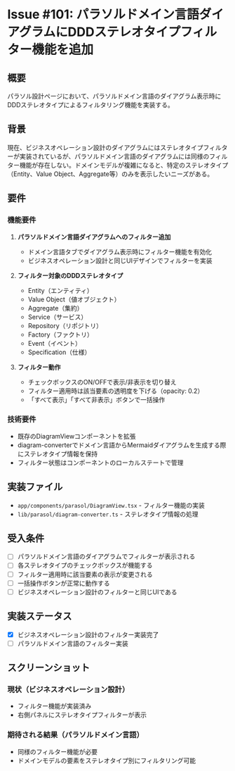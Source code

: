 # Issue #101: パラソルドメイン言語ダイアグラムにDDDステレオタイプフィルター機能を追加

## 概要
パラソル設計ページにおいて、パラソルドメイン言語のダイアグラム表示時にDDDステレオタイプによるフィルタリング機能を実装する。

## 背景
現在、ビジネスオペレーション設計のダイアグラムにはステレオタイプフィルターが実装されているが、パラソルドメイン言語のダイアグラムには同様のフィルター機能が存在しない。ドメインモデルが複雑になると、特定のステレオタイプ（Entity、Value Object、Aggregate等）のみを表示したいニーズがある。

## 要件

### 機能要件
1. **パラソルドメイン言語ダイアグラムへのフィルター追加**
   - ドメイン言語タブでダイアグラム表示時にフィルター機能を有効化
   - ビジネスオペレーション設計と同じUIデザインでフィルターを実装

2. **フィルター対象のDDDステレオタイプ**
   - Entity（エンティティ）
   - Value Object（値オブジェクト）
   - Aggregate（集約）
   - Service（サービス）
   - Repository（リポジトリ）
   - Factory（ファクトリ）
   - Event（イベント）
   - Specification（仕様）

3. **フィルター動作**
   - チェックボックスのON/OFFで表示/非表示を切り替え
   - フィルター適用時は該当要素の透明度を下げる（opacity: 0.2）
   - 「すべて表示」「すべて非表示」ボタンで一括操作

### 技術要件
- 既存のDiagramViewコンポーネントを拡張
- diagram-converterでドメイン言語からMermaidダイアグラムを生成する際にステレオタイプ情報を保持
- フィルター状態はコンポーネントのローカルステートで管理

## 実装ファイル
- `app/components/parasol/DiagramView.tsx` - フィルター機能の実装
- `lib/parasol/diagram-converter.ts` - ステレオタイプ情報の処理

## 受入条件
- [ ] パラソルドメイン言語のダイアグラムでフィルターが表示される
- [ ] 各ステレオタイプのチェックボックスが機能する
- [ ] フィルター適用時に該当要素の表示が変更される
- [ ] 一括操作ボタンが正常に動作する
- [ ] ビジネスオペレーション設計のフィルターと同じUIである

## 実装ステータス
- [x] ビジネスオペレーション設計のフィルター実装完了
- [ ] パラソルドメイン言語のフィルター実装

## スクリーンショット
### 現状（ビジネスオペレーション設計）
- フィルター機能が実装済み
- 右側パネルにステレオタイプフィルターが表示

### 期待される結果（パラソルドメイン言語）
- 同様のフィルター機能が必要
- ドメインモデルの要素をステレオタイプ別にフィルタリング可能
